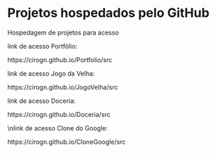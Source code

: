 # Projetos hospedados pelo GitHub
Hospedagem de projetos para acesso

link de acesso Portfólio:
<link>https://cirogn.github.io/Portfolio/src</link>

link de acesso Jogo da Velha:
<link>https://cirogn.github.io/JogoVelha/src</link>

link de acesso Doceria:
<link>https://cirogn.github.io/Doceria/src</link>

\nlink de acesso Clone do Google:
<link>https://cirogn.github.io/CloneGoogle/src</link>
